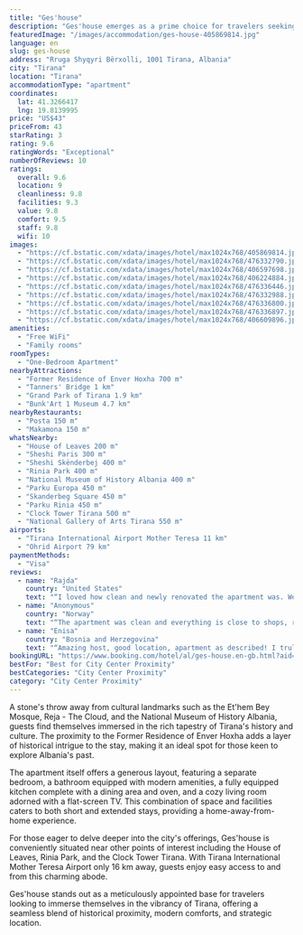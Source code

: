 ```yaml
---
title: "Ges'house"
description: "Ges'house emerges as a prime choice for travelers seeking a blend of comfort and convenience in the heart of Tirana."
featuredImage: "/images/accommodation/ges-house-405869814.jpg"
language: en
slug: ges-house
address: "Rruga Shyqyri Bërxolli, 1001 Tirana, Albania"
city: "Tirana"
location: "Tirana"
accommodationType: "apartment"
coordinates:
  lat: 41.3266417
  lng: 19.8139995
price: "US$43"
priceFrom: 43
starRating: 3
rating: 9.6
ratingWords: "Exceptional"
numberOfReviews: 10
ratings:
  overall: 9.6
  location: 9
  cleanliness: 9.8
  facilities: 9.3
  value: 9.8
  comfort: 9.5
  staff: 9.8
  wifi: 10
images:
  - "https://cf.bstatic.com/xdata/images/hotel/max1024x768/405869814.jpg?k=4e5ee00dd43d501175e29466060e2bf39fdf6e451787958f80333943b1eee564&o=&hp=1"
  - "https://cf.bstatic.com/xdata/images/hotel/max1024x768/476332790.jpg?k=b3d8d014ef55ae003978d7a8fd582c4d9150437ff0665eabfbb7449b6d78110f&o=&hp=1"
  - "https://cf.bstatic.com/xdata/images/hotel/max1024x768/406597698.jpg?k=4fc6dde33b48836ebb9f320fa98b1ea4b13e598ebd7b4cd5422aac5ffd932129&o=&hp=1"
  - "https://cf.bstatic.com/xdata/images/hotel/max1024x768/406224884.jpg?k=c7a59ef89c3e5d606ceccabfb53502237552d0fa49230b55152e51939995616a&o=&hp=1"
  - "https://cf.bstatic.com/xdata/images/hotel/max1024x768/476336446.jpg?k=b034a1d826a03576359fae58732a7c28323dcdbeb00e4e39baac4b22bcf1acfc&o=&hp=1"
  - "https://cf.bstatic.com/xdata/images/hotel/max1024x768/476332988.jpg?k=154b6829f2a5772fcb86dd575adfd35083c7f7b0cd963d3222c4565158390101&o=&hp=1"
  - "https://cf.bstatic.com/xdata/images/hotel/max1024x768/476336800.jpg?k=b7a34a540ede753a98c733b39268a73d19a2ee6a0c47eb6d8f89588bc80c9bf0&o=&hp=1"
  - "https://cf.bstatic.com/xdata/images/hotel/max1024x768/476336897.jpg?k=9b79e38dcc490c771a62ea02ffe441f6aff089d4928f21f15b43e738014a0ec4&o=&hp=1"
  - "https://cf.bstatic.com/xdata/images/hotel/max1024x768/406609896.jpg?k=6dd3af8d0fcb3b5e99bf106f3415afe21982f84ad9eb9c5bde58cd4ba54e123e&o=&hp=1"
amenities:
  - "Free WiFi"
  - "Family rooms"
roomTypes:
  - "One-Bedroom Apartment"
nearbyAttractions:
  - "Former Residence of Enver Hoxha 700 m"
  - "Tanners' Bridge 1 km"
  - "Grand Park of Tirana 1.9 km"
  - "Bunk'Art 1 Museum 4.7 km"
nearbyRestaurants:
  - "Posta 150 m"
  - "Makamona 150 m"
whatsNearby:
  - "House of Leaves 200 m"
  - "Sheshi Paris 300 m"
  - "Sheshi Skënderbej 400 m"
  - "Rinia Park 400 m"
  - "National Museum of History Albania 400 m"
  - "Parku Europa 450 m"
  - "Skanderbeg Square 450 m"
  - "Parku Rinia 450 m"
  - "Clock Tower Tirana 500 m"
  - "National Gallery of Arts Tirana 550 m"
airports:
  - "Tirana International Airport Mother Teresa 11 km"
  - "Ohrid Airport 79 km"
paymentMethods:
  - "Visa"
reviews:
  - name: "Rajda"
    country: "United States"
    text: "“I loved how clean and newly renovated the apartment was. We stayed here for almost 2 weeks and it had everything we needed during that time period and made a lot of meals in the process. There are two separate bedrooms and one main bathroom along...”"
  - name: "Anonymous"
    country: "Norway"
    text: "“The apartment was clean and everything is close to shops, restaurants and everything.”"
  - name: "Enisa"
    country: "Bosnia and Herzegovina"
    text: "“Amazing host, good location, apartment as described! I truly recommend the place.”"
bookingURL: "https://www.booking.com/hotel/al/ges-house.en-gb.html?aid=8035640"
bestFor: "Best for City Center Proximity"
bestCategories: "City Center Proximity"
category: "City Center Proximity"
---
```


A stone's throw away from cultural landmarks such as the Et'hem Bey Mosque, Reja - The Cloud, and the National Museum of History Albania, guests find themselves immersed in the rich tapestry of Tirana's history and culture. The proximity to the Former Residence of Enver Hoxha adds a layer of historical intrigue to the stay, making it an ideal spot for those keen to explore Albania's past.

The apartment itself offers a generous layout, featuring a separate bedroom, a bathroom equipped with modern amenities, a fully equipped kitchen complete with a dining area and oven, and a cozy living room adorned with a flat-screen TV. This combination of space and facilities caters to both short and extended stays, providing a home-away-from-home experience.

For those eager to delve deeper into the city's offerings, Ges'house is conveniently situated near other points of interest including the House of Leaves, Rinia Park, and the Clock Tower Tirana. With Tirana International Mother Teresa Airport only 16 km away, guests enjoy easy access to and from this charming abode.

Ges'house stands out as a meticulously appointed base for travelers looking to immerse themselves in the vibrancy of Tirana, offering a seamless blend of historical proximity, modern comforts, and strategic location.